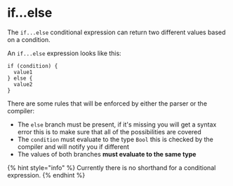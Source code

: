 # if...else

The `if...else` conditional expression can return two different values based on a condition. 

An `if...else` expression looks like this:

```text
if (condition) {
  value1
} else {
  value2
}
```

There are some rules that will be enforced by either the parser or the compiler:

* The `else` branch must be present, if it's missing you will get a syntax error this is to make sure that all of the possibilities are covered
* The `condition` must evaluate to the type `Bool` this is checked by the compiler and will notify you if different
* The values of both branches **must evaluate to the same type**

{% hint style="info" %}
Currently there is no shorthand for a conditional expression.
{% endhint %}



